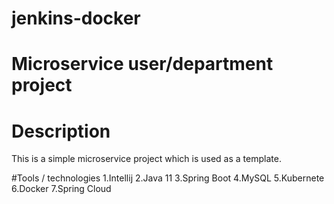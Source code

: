 # jenkins-docker
# Microservice user/department project

# Description
This is a simple microservice project which is used as a template.

#Tools / technologies
1.Intellij
2.Java 11
3.Spring Boot
4.MySQL
5.Kubernete
6.Docker
7.Spring Cloud

